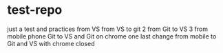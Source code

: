 # test-repo
just a test and practices
from VS
from VS to git 2
from Git to VS 3
from mobile phone Git to VS and Git on chrome 
one last change from mobile to Git and VS with chrome closed 